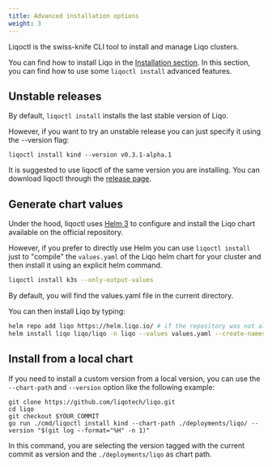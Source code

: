 ```yaml
---
title: Advanced installation options
weight: 3
---
```


Liqoctl is the swiss-knife CLI tool to install and manage Liqo clusters.

You can find how to install Liqo in the [Installation section](/installation/install).
In this section, you can find how to use some `liqoctl install` advanced features.

## Unstable releases

By default, `liqoctl install` installs the last stable version of Liqo.

However, if you want to try an unstable release you can just specify it using the --version flag:

```
liqoctl install kind --version v0.3.1-alpha.1
```

It is suggested to use liqoctl of the same version you are installing. You can download liqoctl through the [release page](https://github.com/liqotech/liqo/releases).

## Generate chart values

Under the hood, liqoctl uses [Helm 3](https://helm.sh/) to configure and install the Liqo chart available on the official repository.

However, if you prefer to directly use Helm you can use  `liqoctl install` just to "compile" the `values.yaml` of the Liqo helm chart for your cluster and then install it using an explicit helm command.

```bash
liqoctl install k3s --only-output-values
```

By default, you will find the values.yaml file in the current directory.

You can then install Liqo by typing:

```bash
helm repo add liqo https://helm.liqo.io/ # if the repository was not already present
helm install liqo liqo/liqo -n liqo --values values.yaml --create-namespace
```

## Install from a local chart

If you need to install a custom version from a local version, you can use the `--chart-path` and `--version` option like the following example:

```
git clone https://github.com/liqotech/liqo.git
cd liqo
git checkout $YOUR_COMMIT
go run ./cmd/liqoctl install kind --chart-path ./deployments/liqo/ --version "$(git log --format="%H" -n 1)"
```

In this command, you are selecting the version tagged with the current commit as version and the `./deployments/liqo` as chart path.
